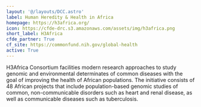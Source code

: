 ```yaml
---
layout: '@/layouts/DCC.astro'
label: Human Heredity & Health in Africa
homepage: https://h3africa.org/
icon: https://cfde-drc.s3.amazonaws.com/assets/img/h3africa.png
short_label: H3Africa
cfde_partner: True
cf_site: https://commonfund.nih.gov/global-health
active: True
---
```

H3Africa Consortium facilities modern research approaches to study genomic and environmental determinates of common diseases with the goal of improving the health of African populations. The initiative consists of 48 African projects that include population-based genomic studies of common, non-communicable disorders such as heart and renal disease, as well as communicable diseases such as tuberculosis.